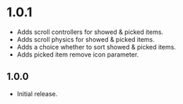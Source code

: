 # 1.0.1

- Adds scroll controllers for showed & picked items.
- Adds scroll physics for showed & picked items.
- Adds a choice whether to sort showed & picked items.
- Adds picked item remove icon parameter.

## 1.0.0

- Initial release.
